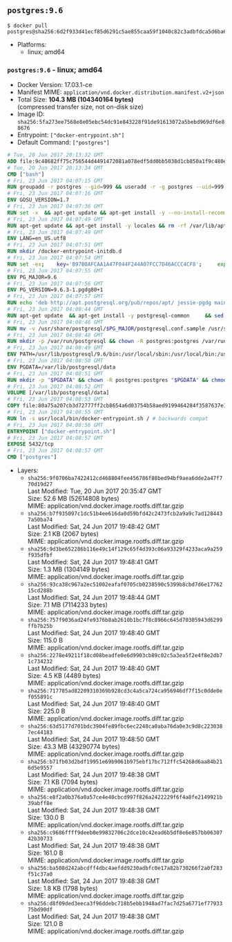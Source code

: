 ## `postgres:9.6`

```console
$ docker pull postgres@sha256:6d2f933d41ecf85d6291c5ae855caa59f1040c82c3adbfdca5d6ba60b8d37613
```

-	Platforms:
	-	linux; amd64

### `postgres:9.6` - linux; amd64

-	Docker Version: 17.03.1-ce
-	Manifest MIME: `application/vnd.docker.distribution.manifest.v2+json`
-	Total Size: **104.3 MB (104340164 bytes)**  
	(compressed transfer size, not on-disk size)
-	Image ID: `sha256:5fa273ee7568e8e05ebc54dc91e843228f91de91613072a5bebd969df6e88676`
-	Entrypoint: `["docker-entrypoint.sh"]`
-	Default Command: `["postgres"]`

```dockerfile
# Tue, 20 Jun 2017 20:13:32 GMT
ADD file:9c48682ff75c756544d4491472081a078edf5dd0bb5038d1cb850a1f9c480e3e in / 
# Tue, 20 Jun 2017 20:13:34 GMT
CMD ["bash"]
# Fri, 23 Jun 2017 04:07:15 GMT
RUN groupadd -r postgres --gid=999 && useradd -r -g postgres --uid=999 postgres
# Fri, 23 Jun 2017 04:07:16 GMT
ENV GOSU_VERSION=1.7
# Fri, 23 Jun 2017 04:07:36 GMT
RUN set -x 	&& apt-get update && apt-get install -y --no-install-recommends ca-certificates wget && rm -rf /var/lib/apt/lists/* 	&& wget -O /usr/local/bin/gosu "https://github.com/tianon/gosu/releases/download/$GOSU_VERSION/gosu-$(dpkg --print-architecture)" 	&& wget -O /usr/local/bin/gosu.asc "https://github.com/tianon/gosu/releases/download/$GOSU_VERSION/gosu-$(dpkg --print-architecture).asc" 	&& export GNUPGHOME="$(mktemp -d)" 	&& gpg --keyserver ha.pool.sks-keyservers.net --recv-keys B42F6819007F00F88E364FD4036A9C25BF357DD4 	&& gpg --batch --verify /usr/local/bin/gosu.asc /usr/local/bin/gosu 	&& rm -r "$GNUPGHOME" /usr/local/bin/gosu.asc 	&& chmod +x /usr/local/bin/gosu 	&& gosu nobody true 	&& apt-get purge -y --auto-remove ca-certificates wget
# Fri, 23 Jun 2017 04:07:49 GMT
RUN apt-get update && apt-get install -y locales && rm -rf /var/lib/apt/lists/* 	&& localedef -i en_US -c -f UTF-8 -A /usr/share/locale/locale.alias en_US.UTF-8
# Fri, 23 Jun 2017 04:07:49 GMT
ENV LANG=en_US.utf8
# Fri, 23 Jun 2017 04:07:51 GMT
RUN mkdir /docker-entrypoint-initdb.d
# Fri, 23 Jun 2017 04:07:54 GMT
RUN set -ex; 	key='B97B0AFCAA1A47F044F244A07FCC7D46ACCC4CF8'; 	export GNUPGHOME="$(mktemp -d)"; 	gpg --keyserver ha.pool.sks-keyservers.net --recv-keys "$key"; 	gpg --export "$key" > /etc/apt/trusted.gpg.d/postgres.gpg; 	rm -r "$GNUPGHOME"; 	apt-key list
# Fri, 23 Jun 2017 04:07:55 GMT
ENV PG_MAJOR=9.6
# Fri, 23 Jun 2017 04:07:56 GMT
ENV PG_VERSION=9.6.3-1.pgdg80+1
# Fri, 23 Jun 2017 04:07:57 GMT
RUN echo 'deb http://apt.postgresql.org/pub/repos/apt/ jessie-pgdg main' $PG_MAJOR > /etc/apt/sources.list.d/pgdg.list
# Fri, 23 Jun 2017 04:08:44 GMT
RUN apt-get update 	&& apt-get install -y postgresql-common 	&& sed -ri 's/#(create_main_cluster) .*$/\1 = false/' /etc/postgresql-common/createcluster.conf 	&& apt-get install -y 		postgresql-$PG_MAJOR=$PG_VERSION 		postgresql-contrib-$PG_MAJOR=$PG_VERSION 	&& rm -rf /var/lib/apt/lists/*
# Fri, 23 Jun 2017 04:08:46 GMT
RUN mv -v /usr/share/postgresql/$PG_MAJOR/postgresql.conf.sample /usr/share/postgresql/ 	&& ln -sv ../postgresql.conf.sample /usr/share/postgresql/$PG_MAJOR/ 	&& sed -ri "s!^#?(listen_addresses)\s*=\s*\S+.*!\1 = '*'!" /usr/share/postgresql/postgresql.conf.sample
# Fri, 23 Jun 2017 04:08:48 GMT
RUN mkdir -p /var/run/postgresql && chown -R postgres:postgres /var/run/postgresql && chmod 2777 /var/run/postgresql
# Fri, 23 Jun 2017 04:08:49 GMT
ENV PATH=/usr/lib/postgresql/9.6/bin:/usr/local/sbin:/usr/local/bin:/usr/sbin:/usr/bin:/sbin:/bin
# Fri, 23 Jun 2017 04:08:50 GMT
ENV PGDATA=/var/lib/postgresql/data
# Fri, 23 Jun 2017 04:08:51 GMT
RUN mkdir -p "$PGDATA" && chown -R postgres:postgres "$PGDATA" && chmod 777 "$PGDATA" # this 777 will be replaced by 700 at runtime (allows semi-arbitrary "--user" values)
# Fri, 23 Jun 2017 04:08:52 GMT
VOLUME [/var/lib/postgresql/data]
# Fri, 23 Jun 2017 04:08:53 GMT
COPY file:80a75a207cb3d72777ff2cb8654a6d03754b58aed9199464284f3587637e1403 in /usr/local/bin/ 
# Fri, 23 Jun 2017 04:08:55 GMT
RUN ln -s usr/local/bin/docker-entrypoint.sh / # backwards compat
# Fri, 23 Jun 2017 04:08:56 GMT
ENTRYPOINT ["docker-entrypoint.sh"]
# Fri, 23 Jun 2017 04:08:57 GMT
EXPOSE 5432/tcp
# Fri, 23 Jun 2017 04:08:57 GMT
CMD ["postgres"]
```

-	Layers:
	-	`sha256:9f0706ba7422412cd468804fee456786f88bed94bf9aea6dde2a47f770d19d27`  
		Last Modified: Tue, 20 Jun 2017 20:35:47 GMT  
		Size: 52.6 MB (52614808 bytes)  
		MIME: application/vnd.docker.image.rootfs.diff.tar.gzip
	-	`sha256:b7f935097c1dc51b4ee616da0d59bfd42c2473fcb2a9a9c7ad1284437a50ba74`  
		Last Modified: Sat, 24 Jun 2017 19:48:42 GMT  
		Size: 2.1 KB (2067 bytes)  
		MIME: application/vnd.docker.image.rootfs.diff.tar.gzip
	-	`sha256:9d3be652286b116e49c14f129c65f4d393c06a93329f4233aca9a259f935dfbf`  
		Last Modified: Sat, 24 Jun 2017 19:48:41 GMT  
		Size: 1.3 MB (1304149 bytes)  
		MIME: application/vnd.docker.image.rootfs.diff.tar.gzip
	-	`sha256:93ca38c967a2ec51002eafaf0705cb0238590c5399b8cbd7d6e1776215cd288b`  
		Last Modified: Sat, 24 Jun 2017 19:48:44 GMT  
		Size: 7.1 MB (7114233 bytes)  
		MIME: application/vnd.docker.image.rootfs.diff.tar.gzip
	-	`sha256:757f9036ad24fe9376b8ab2610b1bc7f8c8966c645d70305943d6299ffb7b25b`  
		Last Modified: Sat, 24 Jun 2017 19:48:40 GMT  
		Size: 115.0 B  
		MIME: application/vnd.docker.image.rootfs.diff.tar.gzip
	-	`sha256:2278e49211f18cd08beadfe0e6d9903cb89c02c5a3ea5f2e4f8e2db71c734232`  
		Last Modified: Sat, 24 Jun 2017 19:48:40 GMT  
		Size: 4.5 KB (4489 bytes)  
		MIME: application/vnd.docker.image.rootfs.diff.tar.gzip
	-	`sha256:717785ad82209310369b928cd3c4a5ca724ca956946df7f15c0dde0ef055891c`  
		Last Modified: Sat, 24 Jun 2017 19:48:40 GMT  
		Size: 225.0 B  
		MIME: application/vnd.docker.image.rootfs.diff.tar.gzip
	-	`sha256:63d5177d701bdc3904fe89fbc6ec2248ca0aba76da0e3c9d8c2230387ec44183`  
		Last Modified: Sat, 24 Jun 2017 19:48:50 GMT  
		Size: 43.3 MB (43290774 bytes)  
		MIME: application/vnd.docker.image.rootfs.diff.tar.gzip
	-	`sha256:b71fb03d2bdf19951e69b9061b975ebf17bc712ffc54268d6aa84b216d5e9557`  
		Last Modified: Sat, 24 Jun 2017 19:48:38 GMT  
		Size: 7.1 KB (7094 bytes)  
		MIME: application/vnd.docker.image.rootfs.diff.tar.gzip
	-	`sha256:e8f2a0b376a0a57ce4e40cbcd997f826a2422229f6f4a8fe2149921b39abff8e`  
		Last Modified: Sat, 24 Jun 2017 19:48:38 GMT  
		Size: 130.0 B  
		MIME: application/vnd.docker.image.rootfs.diff.tar.gzip
	-	`sha256:c9686ffff9deeb0e99832706c2dce10c42ead6b5df8e6e857bb0630742b30733`  
		Last Modified: Sat, 24 Jun 2017 19:48:38 GMT  
		Size: 161.0 B  
		MIME: application/vnd.docker.image.rootfs.diff.tar.gzip
	-	`sha256:ba508d242abcdff4dbc4aefdd9230adbfc0e17a82b730266f2a0f283f51c37a0`  
		Last Modified: Sat, 24 Jun 2017 19:48:38 GMT  
		Size: 1.8 KB (1798 bytes)  
		MIME: application/vnd.docker.image.rootfs.diff.tar.gzip
	-	`sha256:d8f09ded3eeca3f96ddebc718b5ebb1948ad7fac7d25a6771ef7793375bd90df`  
		Last Modified: Sat, 24 Jun 2017 19:48:38 GMT  
		Size: 121.0 B  
		MIME: application/vnd.docker.image.rootfs.diff.tar.gzip
